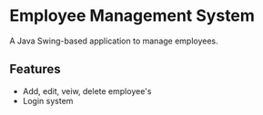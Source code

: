 # Employee Management System
A Java Swing-based application to manage employees.

## Features
- Add, edit, veiw, delete employee's
- Login system
  
